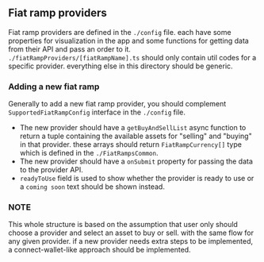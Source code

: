 ## Fiat ramp providers

Fiat ramp providers are defined in the `./config` file. each have some properties for visualization in the app and some functions for getting data from their API and pass an order to it.
`./fiatRampProviders/[fiatRampName].ts` should only contain util codes for a specific provider.
everything else in this directory should be generic.

### Adding a new fiat ramp

Generally to add a new fiat ramp provider, you should complement `SupportedFiatRampConfig` interface in the `./config` file. 
- The new provider should have a `getBuyAndSellList` async function to return a tuple containing the available assets for "selling" and "buying" in that provider. these arrays should return `FiatRampCurrency[]` type which is defined in the `./FiatRampsCommon`.
- The new provider should have a `onSubmit` property for passing the data to the provider API.
- `readyToUse` field is used to show whether the provider is ready to use or a `coming soon` text should be shown instead.


### NOTE
This whole structure is based on the assumption that user only should choose a provider and select an asset to buy or sell. with the same flow for any given provider. if a new provider needs extra steps to be implemented, a connect-wallet-like approach should be implemented.


